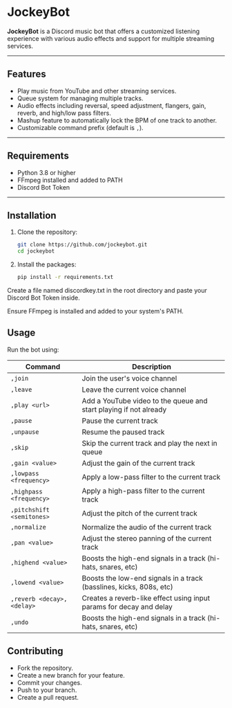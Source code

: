 # JockeyBot

**JockeyBot** is a Discord music bot that offers a customized listening experience with various audio effects and support for multiple streaming services.

---

## Features
- Play music from YouTube and other streaming services.
- Queue system for managing multiple tracks.
- Audio effects including reversal, speed adjustment, flangers, gain, reverb, and high/low pass filters.
- Mashup feature to automatically lock the BPM of one track to another.
- Customizable command prefix (default is `,`).

---

## Requirements
- Python 3.8 or higher
- FFmpeg installed and added to PATH
- Discord Bot Token

---

## Installation

1. Clone the repository:
   ```bash
   git clone https://github.com/jockeybot.git
   cd jockeybot
   
1. Install the packages:
   ```bash
   pip install -r requirements.txt

Create a file named discordkey.txt in the root directory and paste your Discord Bot Token inside.

Ensure FFmpeg is installed and added to your system's PATH.

## Usage
Run the bot using:

| Command         | Description                                                |
|-----------------|------------------------------------------------------------|
| `,join`         | Join the user's voice channel                              |
| `,leave`        | Leave the current voice channel                            |
| `,play <url>`    | Add a YouTube video to the queue and start playing if not already |
| `,pause`        | Pause the current track                                    |
| `,unpause`      | Resume the paused track                                    |
| `,skip`         | Skip the current track and play the next in queue          |
| `,gain <value>` | Adjust the gain of the current track                   |
| `,lowpass <frequency>` | Apply a low-pass filter to the current track        |
| `,highpass <frequency>` | Apply a high-pass filter to the current track      |
| `,pitchshift <semitones>` | Adjust the pitch of the current track            |
| `,normalize`    | Normalize the audio of the current track                   |
| `,pan <value>`  | Adjust the stereo panning of the current track
| `,highend <value>`  | Boosts the high-end signals in a track (hi-hats, snares, etc)
| `,lowend <value>`  | Boosts the low-end signals in a track (basslines, kicks, 808s, etc)
| `,reverb <decay>, <delay>`  | Creates a reverb-like effect using input params for decay and delay
| `,undo`  | Boosts the high-end signals in a track (hi-hats, snares, etc)





## Contributing

- Fork the repository.
- Create a new branch for your feature.
- Commit your changes.
- Push to your branch.
- Create a pull request.
